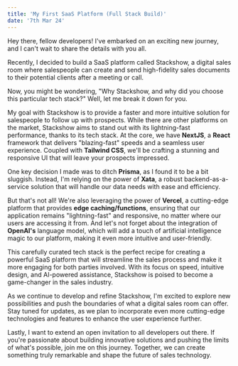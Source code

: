 ```yaml
---
title: 'My First SaaS Platform (Full Stack Build)'
date: '7th Mar 24'
---
```


Hey there, fellow developers! I've embarked on an exciting new journey, and I can't wait to share the details with you all.

Recently, I decided to build a SaaS platform called Stackshow, a digital sales room where salespeople can create and send high-fidelity sales documents to their potential clients after a meeting or call.

Now, you might be wondering, "Why Stackshow, and why did you choose this particular tech stack?" Well, let me break it down for you.

My goal with Stackshow is to provide a faster and more intuitive solution for salespeople to follow up with prospects. While there are other platforms on the market, Stackshow aims to stand out with its lightning-fast performance, thanks to its tech stack. At the core, we have **NextJS**, a **React** framework that delivers "blazing-fast" speeds and a seamless user experience. Coupled with **Tailwind CSS**, we'll be crafting a stunning and responsive UI that will leave your prospects impressed.

One key decision I made was to ditch **Prisma**, as I found it to be a bit sluggish. Instead, I'm relying on the power of **Xata**, a robust backend-as-a-service solution that will handle our data needs with ease and efficiency.

But that's not all! We're also leveraging the power of **Vercel**, a cutting-edge platform that provides **edge caching/functions**, ensuring that our application remains "lightning-fast" and responsive, no matter where our users are accessing it from. And let's not forget about the integration of **OpenAI's** language model, which will add a touch of artificial intelligence magic to our platform, making it even more intuitive and user-friendly.

This carefully curated tech stack is the perfect recipe for creating a powerful SaaS platform that will streamline the sales process and make it more engaging for both parties involved. With its focus on speed, intuitive design, and AI-powered assistance, Stackshow is poised to become a game-changer in the sales industry.

As we continue to develop and refine Stackshow, I'm excited to explore new possibilities and push the boundaries of what a digital sales room can offer. Stay tuned for updates, as we plan to incorporate even more cutting-edge technologies and features to enhance the user experience further.

Lastly, I want to extend an open invitation to all developers out there. If you're passionate about building innovative solutions and pushing the limits of what's possible, join me on this journey. Together, we can create something truly remarkable and shape the future of sales technology.
